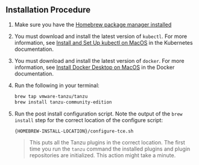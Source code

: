 ## Installation Procedure

1. Make sure you have the [Homebrew package manager installed](https://brew.sh/)

1. You must download and install the latest version of `kubectl`. For more information, see [Install and Set Up kubectl on MacOS](https://kubernetes.io/docs/tasks/tools/install-kubectl-macos/) in the Kubernetes documentation.

1. You must download and install the latest version of `docker`. For more information, see [Install Docker Desktop on MacOS](https://docs.docker.com/desktop/mac/install/) in the Docker documentation.

1. Run the following in your terminal:

    ```sh
    brew tap vmware-tanzu/tanzu
    brew install tanzu-community-edition
    ```

1. Run the post install configuration script. Note the output of the `brew install` step for the correct location of the configure script:

    ```sh
    {HOMEBREW-INSTALL-LOCATION}/configure-tce.sh
    ```

    > This puts all the Tanzu plugins in the correct location.
    > The first time you run the `tanzu` command the installed plugins and plugin repositories are initialized. This action might take a minute.
